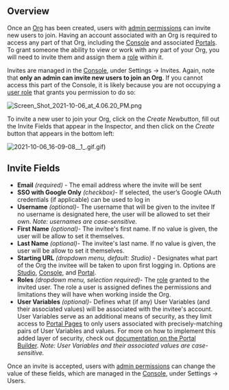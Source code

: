 Overview
--------


Once an [Org](https://support.airkit.com/docs/airkit-organizations) has been created, users with [admin permissions](https://support.airkit.com/docs/managing-user-roles) can invite new users to join. Having an account associated with an Org is required to access any part of that Org, including the [Console](https://support.airkit.com/docs/console) and associated [Portals](https://support.airkit.com/docs/portal-capabilities). To grant someone the ability to view or work with any part of your Org, you will need to invite them and assign them a [role](https://support.airkit.com/docs/managing-user-roles) within it.


Invites are managed in the [Console](https://support.airkit.com/docs/console), under Settings -> Invites. Again, note that **only an admin can invite new users to join an Org**. If you cannot access this part of the Console, it is likely because you are not occupying a [user role](https://support.airkit.com/docs/managing-user-roles) that grants you permission to do so:


![Screen_Shot_2021-10-06_at_4.06.20_PM.png](./assets_v1714/adding-users-to-airkit-v1714-0.png)


To invite a new user to join your Org, click on the *Create New*button, fill out the Invite Fields that appear in the Inspector, and then click on the *Create* button that appears in the bottom left:


![2021-10-06_16-09-08__1_.gif](./assets_v1714/adding-users-to-airkit-v1714-1).gif)


Invite Fields
-------------


* **Email** *(required)* - The email address where the invite will be sent
* **SSO with Google Only** *(checkbox)*- If selected, the user’s Google OAuth credentials (if applicable) can be used to log in
* **Username** *(optional)*- The username that will be given to the invitee If no username is designated here, the user will be allowed to set their own. *Note: usernames are case-sensitive.*
* **First Name** *(optional)*- The invitee's first name. If no value is given, the user will be allow to set it themselves.
* **Last Name** *(optional)*- The invitee's last name. If no value is given, the user will be allow to set it themselves.
* **Starting URL** *(dropdown menu, default: Studio)* - Designates what part of the Org the invitee will be taken to upon first logging in. Options are [Studio](https://support.airkit.com/docs/studio), [Console](https://support.airkit.com/docs/console), and [Portal](https://support.airkit.com/docs/portal-capabilities).
* **Roles** *(dropdown menu, selection required)*- The [role](https://support.airkit.com/docs/managing-user-roles) granted to the invited user. The role a user is assigned defines the permissions and limitations they will have when working inside the Org.
* **User Variables** *(optional)*- Defines what (if any) User Variables (and their associated values) will be associated with the invitee's account. User Variables serve as an additional means of security, as they limit access to [Portal Pages](https://support.airkit.com/docs/portal-capabilities) to only users associated with precisely-matching pairs of User Variables and values. For more on how to implement this added layer of security, check out [documentation on the Portal Builder](https://support.airkit.com/docs/portal-builder). *Note: User Variables and their associated values are case-sensitive.*


Once an invite is accepted, users with [admin permissions](https://support.airkit.com/docs/managing-user-roles) can change the value of these fields, which are managed in the [Console](https://support.airkit.com/docs/console), under Settings -> Users.